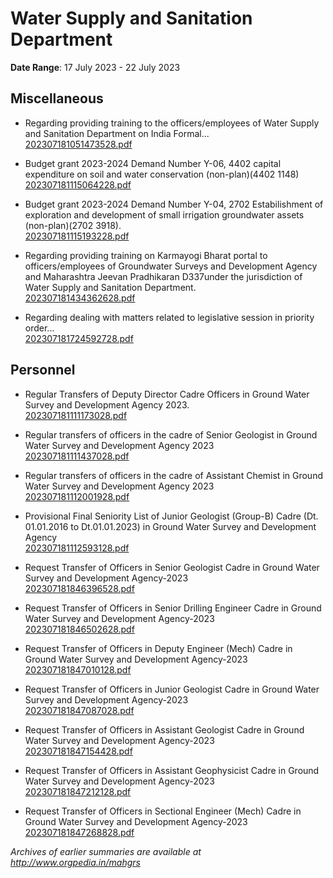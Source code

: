 # Water Supply and Sanitation Department

**Date Range**: 17 July 2023 - 22 July 2023


## Miscellaneous
- Regarding providing training to the officers/employees of Water Supply and Sanitation Department on India Formal...\
  [202307181051473528.pdf](https://gr.maharashtra.gov.in/Site/Upload/Government%20Resolutions/English/202307181051473528.pdf)

- Budget grant 2023-2024 Demand Number Y-06, 4402 capital expenditure on soil and water conservation (non-plan)(4402 1148)\
  [202307181115064228.pdf](https://gr.maharashtra.gov.in/Site/Upload/Government%20Resolutions/English/202307181115064228.pdf)

- Budget grant 2023-2024 Demand Number Y-04, 2702 Estabilishment of exploration and development of small irrigation groundwater assets (non-plan)(2702 3918).\
  [202307181115193228.pdf](https://gr.maharashtra.gov.in/Site/Upload/Government%20Resolutions/English/202307181115193228.pdf)

- Regarding providing training on Karmayogi Bharat portal to officers/employees of Groundwater Surveys and Development Agency and Maharashtra Jeevan Pradhikaran D337under the jurisdiction of Water Supply and Sanitation Department.\
  [202307181434362628.pdf](https://gr.maharashtra.gov.in/Site/Upload/Government%20Resolutions/English/202307181434362628.pdf)

- Regarding dealing with matters related to legislative session in priority order...\
  [202307181724592728.pdf](https://gr.maharashtra.gov.in/Site/Upload/Government%20Resolutions/English/202307181724592728.pdf)

## Personnel
- Regular Transfers of Deputy Director Cadre Officers in Ground Water Survey and Development Agency 2023.\
  [202307181111173028.pdf](https://gr.maharashtra.gov.in/Site/Upload/Government%20Resolutions/English/202307181111173028.pdf)

- Regular transfers of officers in the cadre of Senior Geologist in Ground Water Survey and Development Agency 2023\
  [202307181111437028.pdf](https://gr.maharashtra.gov.in/Site/Upload/Government%20Resolutions/English/202307181111437028.pdf)

- Regular transfers of officers in the cadre of Assistant Chemist in Ground Water Survey and Development Agency 2023\
  [202307181112001928.pdf](https://gr.maharashtra.gov.in/Site/Upload/Government%20Resolutions/English/202307181112001928.pdf)

- Provisional Final Seniority List of Junior Geologist (Group-B) Cadre (Dt. 01.01.2016 to Dt.01.01.2023) in Ground Water Survey and Development Agency\
  [202307181112593128.pdf](https://gr.maharashtra.gov.in/Site/Upload/Government%20Resolutions/English/202307181112593128.pdf)

- Request Transfer of Officers in Senior Geologist Cadre in Ground Water Survey and Development Agency-2023\
  [202307181846396528.pdf](https://gr.maharashtra.gov.in/Site/Upload/Government%20Resolutions/English/202307181846396528.pdf)

- Request Transfer of Officers in Senior Drilling Engineer Cadre in Ground Water Survey and Development Agency-2023\
  [202307181846502628.pdf](https://gr.maharashtra.gov.in/Site/Upload/Government%20Resolutions/English/202307181846502628.pdf)

- Request Transfer of Officers in Deputy Engineer (Mech) Cadre in Ground Water Survey and Development Agency-2023\
  [202307181847010128.pdf](https://gr.maharashtra.gov.in/Site/Upload/Government%20Resolutions/English/202307181847010128.pdf)

- Request Transfer of Officers in Junior Geologist Cadre in Ground Water Survey and Development Agency-2023\
  [202307181847087028.pdf](https://gr.maharashtra.gov.in/Site/Upload/Government%20Resolutions/English/202307181847087028.pdf)

- Request Transfer of Officers in Assistant Geologist Cadre in Ground Water Survey and Development Agency-2023\
  [202307181847154428.pdf](https://gr.maharashtra.gov.in/Site/Upload/Government%20Resolutions/English/202307181847154428.pdf)

- Request Transfer of Officers in Assistant Geophysicist Cadre in Ground Water Survey and Development Agency-2023\
  [202307181847212128.pdf](https://gr.maharashtra.gov.in/Site/Upload/Government%20Resolutions/English/202307181847212128.pdf)

- Request Transfer of Officers in Sectional Engineer (Mech) Cadre in Ground Water Survey and Development Agency-2023\
  [202307181847268828.pdf](https://gr.maharashtra.gov.in/Site/Upload/Government%20Resolutions/English/202307181847268828.pdf)


*Archives of earlier summaries are available at http://www.orgpedia.in/mahgrs*